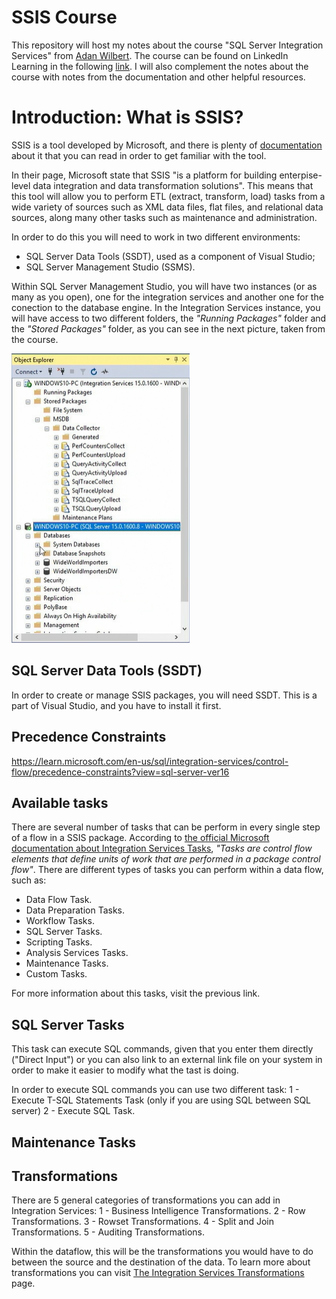 # SSIS Course

This repository will host my notes about the course "SQL Server Integration Services" from [Adan Wilbert](https://www.linkedin.com/in/adam-wilbert/?trk=lil_instructor). The course can be found on LinkedIn Learning in the following [link](https://www.linkedin.com/learning-login/share?forceAccount=false&redirect=https%3A%2F%2Fwww.linkedin.com%2Flearning%2Fsql-server-integration-services-2%3Ftrk%3Dshare_ent_url%26shareId%3D%252BXRQ%252FGFTT8awBN%252Br4uQK%252BA%253D%253D). I will also complement the notes about the course with notes from the documentation and other helpful resources.


# Introduction: What is SSIS?

SSIS is a tool developed by Microsoft, and there is plenty of [documentation](https://learn.microsoft.com/en-us/sql/integration-services/sql-server-integration-services?view=sql-server-ver16) about it that you can read in order to get familiar with the tool.

In their page, Microsoft state that SSIS "is a platform for building enterpise-level data integration and data transformation solutions". This means that this tool will allow you to perform ETL (extract, transform, load) tasks from a wide variety of sources such as XML data files, flat files, and relational data sources, along many other tasks such as maintenance and administration.

In order to do this you will need to work in two different environments:
* SQL Server Data Tools (SSDT), used as a component of Visual Studio;
* SQL Server Management Studio (SSMS).

Within SQL Server Management Studio, you will have two instances (or as many as you open), one for the integration services and another one for the conection to the database engine. In the Integration Services instance, you will have access to two different folders, the *"Running Packages"* folder and the *"Stored Packages"* folder, as you can see in the next picture, taken from the course.

![SSMS Instances](SSMS%20Intances.png)

## SQL Server Data Tools (SSDT)

In order to create or manage SSIS packages, you will need SSDT. This is a part of Visual Studio, and you have to install it first. 

## Precedence Constraints

https://learn.microsoft.com/en-us/sql/integration-services/control-flow/precedence-constraints?view=sql-server-ver16

## Available tasks

There are several number of tasks that can be perform in every single step of a flow in a SSIS package. According to [the official Microsoft documentation about Integration Services Tasks](https://learn.microsoft.com/en-us/sql/integration-services/control-flow/integration-services-tasks?view=sql-server-ver16), *"Tasks are control flow elements that define units of work that are performed in a package control flow"*. 
There are different types of tasks you can perform within a data flow, such as:
 * Data Flow Task.
 * Data Preparation Tasks.
 * Workflow Tasks.
 * SQL Server Tasks.
 * Scripting Tasks.
 * Analysis Services Tasks.
 * Maintenance Tasks.
 * Custom Tasks.

For more information about this tasks, visit the previous link.

## SQL Server Tasks

This task can execute SQL commands, given that you enter them directly ("Direct Input") or you can also link to an external link file on your system in order to make it easier to modify what the tast is doing.

In order to execute SQL commands you can use two different task:
 1 - Execute T-SQL Statements Task (only if you are using SQL between SQL server)
 2 - Execute SQL Task.

## Maintenance Tasks

## Transformations

There are 5 general categories of transformations you can add in Integration Services:
 1 - Business Intelligence Transformations.
 2 - Row Transformations.
 3 - Rowset Transformations.
 4 - Split and Join Transformations.
 5 - Auditing Transformations.

Within the dataflow, this will be the transformations you would have to do between the source and the destination of the data. To learn more about transformations you can visit [The Integration Services Transformations](https://learn.microsoft.com/en-us/sql/integration-services/data-flow/transformations/integration-services-transformations?view=sql-server-ver16) page.
